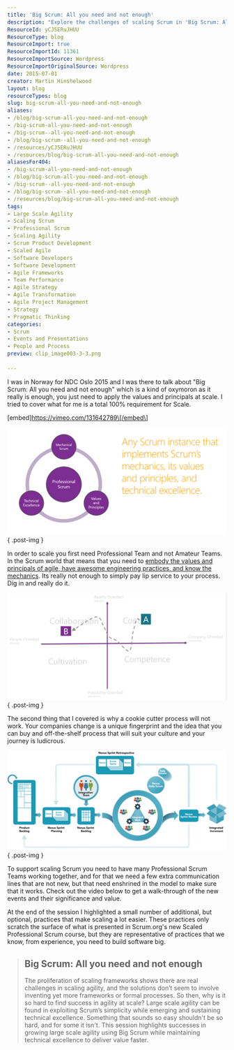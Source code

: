 ```yaml
---
title: 'Big Scrum: All you need and not enough'
description: "Explore the challenges of scaling Scrum in 'Big Scrum: All you need and not enough.' Discover essential practices for achieving agility at scale."
ResourceId: yCJ5ERuJHUU
ResourceType: blog
ResourceImport: true
ResourceImportId: 11361
ResourceImportSource: Wordpress
ResourceImportOriginalSource: Wordpress
date: 2015-07-01
creator: Martin Hinshelwood
layout: blog
resourceTypes: blog
slug: big-scrum-all-you-need-and-not-enough
aliases:
- /blog/big-scrum-all-you-need-and-not-enough
- /big-scrum-all-you-need-and-not-enough
- /big-scrum--all-you-need-and-not-enough
- /blog/big-scrum--all-you-need-and-not-enough
- /resources/yCJ5ERuJHUU
- /resources/blog/big-scrum-all-you-need-and-not-enough
aliasesFor404:
- /big-scrum-all-you-need-and-not-enough
- /blog/big-scrum-all-you-need-and-not-enough
- /big-scrum--all-you-need-and-not-enough
- /blog/big-scrum--all-you-need-and-not-enough
- /resources/blog/big-scrum-all-you-need-and-not-enough
tags:
- Large Scale Agility
- Scaling Scrum
- Professional Scrum
- Scaling Agility
- Scrum Product Development
- Scaled Agile
- Software Developers
- Software Development
- Agile Frameworks
- Team Performance
- Agile Strategy
- Agile Transformation
- Agile Project Management
- Strategy
- Pragmatic Thinking
categories:
- Scrum
- Events and Presentations
- People and Process
preview: clip_image003-3-3.png

---
```

I was in Norway for NDC Oslo 2015 and I was there to talk about "Big Scrum: All you need and not enough" which is a kind of oxymoron as it really is enough, you just need to apply the values and principals at scale. I tried to cover what for me is a total 100% requirement for Scale.

\[embed\]https://vimeo.com/131642789\[/embed\]

![clip_image001](images/clip_image0011-1-1.png "clip_image001")
{ .post-img }

In order to scale you first need Professional Team and not Amateur Teams. In the Scrum world that means that you need to [embody the values and principals of agile, have awesome engineering practices, and know the mechanics](http://nkdagility.com/big-scrum-are-you-doing-mechanical-scrum/). Its really not enough to simply pay lip service to your process. Dig in and really do it.

![clip_image002](images/clip_image0021-2-2.png "clip_image002")
{ .post-img }

The second thing that I covered is why a cookie cutter process will not work. Your companies change is a unique fingerprint and the idea that you can buy and off-the-shelf process that will suit your culture and your journey is ludicrous.

![clip_image003](images/clip_image003-3-3.png "clip_image003")
{ .post-img }

To support scaling Scrum you need to have many Professional Scrum Teams working together, and for that we need a few extra communication lines that are not new, but that need enshrined in the model to make sure that it works. Check out the video below to get a walk-through of the new events and their significance and value.

At the end of the session I highlighted a small number of additional, but optional, practices that make scaling a lot easier. These practices only scratch the surface of what is presented in Scrum.org's new Scaled Professional Scrum course, but they are representative of practices that we know, from experience, you need to build software big.

> ## Big Scrum: All you need and not enough
>
> The proliferation of scaling frameworks shows there are real challenges in scaling agility, and the solutions don’t seem to involve inventing yet more frameworks or formal processes. So then, why is it so hard to find success in agility at scale? Large scale agility can be found in exploiting Scrum’s simplicity while emerging and sustaining technical excellence. Something that sounds so easy shouldn't be so hard, and for some it isn't. This session highlights successes in growing large scale agility using Big Scrum while maintaining technical excellence to deliver value faster.

